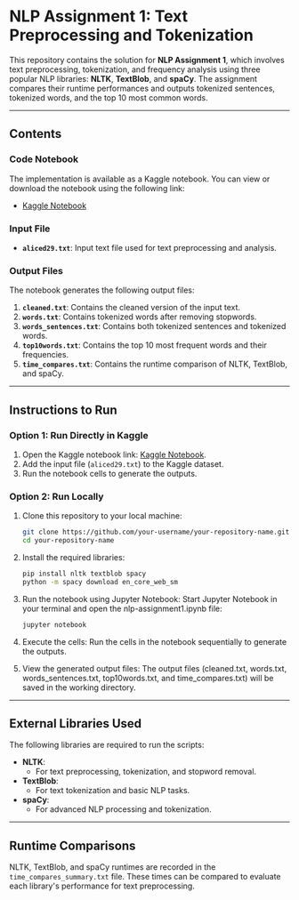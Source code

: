
# NLP Assignment 1: Text Preprocessing and Tokenization

This repository contains the solution for **NLP Assignment 1**, which involves text preprocessing, tokenization, and frequency analysis using three popular NLP libraries: **NLTK**, **TextBlob**, and **spaCy**. The assignment compares their runtime performances and outputs tokenized sentences, tokenized words, and the top 10 most common words.

---

## **Contents**

### **Code Notebook**
The implementation is available as a Kaggle notebook. You can view or download the notebook using the following link:

- [Kaggle Notebook](https://www.kaggle.com/code/pawaritdilokwuttisit/nlp-assignment1)

### **Input File**
- **`aliced29.txt`**: Input text file used for text preprocessing and analysis.

### **Output Files**
The notebook generates the following output files:
1. **`cleaned.txt`**: Contains the cleaned version of the input text.
2. **`words.txt`**: Contains tokenized words after removing stopwords.
3. **`words_sentences.txt`**: Contains both tokenized sentences and tokenized words.
4. **`top10words.txt`**: Contains the top 10 most frequent words and their frequencies.
5. **`time_compares.txt`**: Contains the runtime comparison of NLTK, TextBlob, and spaCy.

---

## **Instructions to Run**

### **Option 1: Run Directly in Kaggle**
1. Open the Kaggle notebook link: [Kaggle Notebook](https://www.kaggle.com/code/pawaritdilokwuttisit/nlp-assignment1).
2. Add the input file (`aliced29.txt`) to the Kaggle dataset.
3. Run the notebook cells to generate the outputs.

### **Option 2: Run Locally**
1. Clone this repository to your local machine:
   ```bash
   git clone https://github.com/your-username/your-repository-name.git
   cd your-repository-name
   ```
2. Install the required libraries:
   ```bash
   pip install nltk textblob spacy
   python -m spacy download en_core_web_sm
   ```
3. Run the notebook using Jupyter Notebook: Start Jupyter Notebook in your terminal and open the nlp-assignment1.ipynb file:
   ```bash
   jupyter notebook
   ```
4. Execute the cells: Run the cells in the notebook sequentially to generate the outputs.

5. View the generated output files: The output files (cleaned.txt, words.txt, words_sentences.txt, top10words.txt, and time_compares.txt) will be saved in the working directory.

---

## **External Libraries Used**
The following libraries are required to run the scripts:
- **NLTK**:
  - For text preprocessing, tokenization, and stopword removal.
- **TextBlob**:
  - For text tokenization and basic NLP tasks.
- **spaCy**:
  - For advanced NLP processing and tokenization.

---

## **Runtime Comparisons**
NLTK, TextBlob, and spaCy runtimes are recorded in the `time_compares_summary.txt` file. These times can be compared to evaluate each library's performance for text preprocessing.


